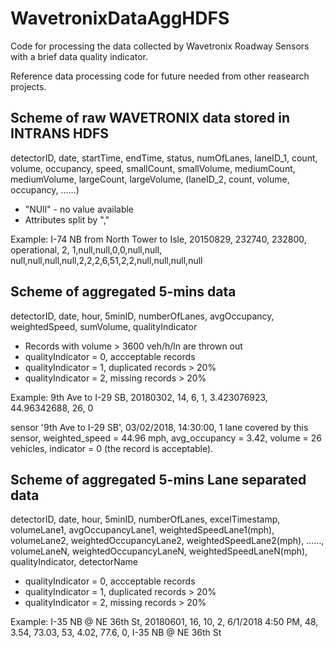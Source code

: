 # WavetronixDataAggHDFS

Code for processing the data collected by Wavetronix Roadway Sensors with a brief data quality indicator.

Reference data processing code for future needed from other reasearch projects.

## Scheme of raw WAVETRONIX data stored in INTRANS HDFS

detectorID, date, startTime, endTime, status, numOfLanes, laneID_1, count, volume, occupancy, speed, smallCount, 
smallVolume, mediumCount, mediumVolume, largeCount, largeVolume, (laneID_2, count, volume, occupancy, ......)

- "NUll" - no value available
- Attributes split by "," 

Example:
I-74 NB from North Tower to Isle, 20150829, 232740, 232800, operational, 2, 1,null,null,0,0,null,null,
null,null,null,null,2,2,2,6,51,2,2,null,null,null,null

## Scheme of aggregated 5-mins data

detectorID, date, hour, 5minID, numberOfLanes, avgOccupancy, weightedSpeed, sumVolume, qualityIndicator

- Records with volume > 3600 veh/h/ln are thrown out
- qualityIndicator = 0, accceptable records
- qualityIndicator = 1, duplicated records > 20%
- qualityIndicator = 2, missing records > 20%

Example:
9th Ave to I-29 SB, 20180302, 14, 6, 1, 3.423076923, 44.96342688, 26, 0

sensor '9th Ave to I-29 SB', 03/02/2018, 14:30:00, 1 lane covered by this sensor, weighted_speed = 44.96 mph, avg_occupancy = 3.42, volume = 26 vehicles, indicator = 0 (the record is acceptable).

## Scheme of aggregated 5-mins Lane separated data

detectorID, date, hour, 5minID, numberOfLanes, excelTimestamp, volumeLane1, avgOccupancyLane1, weightedSpeedLane1(mph), volumeLane2, weightedOccupancyLane2, weightedSpeedLane2(mph), ......, volumeLaneN, weightedOccupancyLaneN, weightedSpeedLaneN(mph), qualityIndicator, detectorName

- qualityIndicator = 0, accceptable records
- qualityIndicator = 1, duplicated records > 20%
- qualityIndicator = 2, missing records > 20%

Example:
I-35 NB @ NE 36th St, 20180601, 16, 10, 2, 6/1/2018 4:50 PM, 48, 3.54, 73.03, 53, 4.02, 77.6, 0, I-35 NB @ NE 36th St
